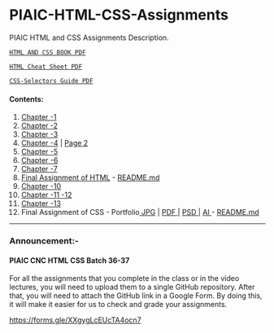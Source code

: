 # PIAIC-HTML-CSS-Assignments
PIAIC HTML and CSS Assignments Description.

[```HTML AND CSS BOOK PDF``` ](HTMLAndCSSBook.pdf)

[```HTML Cheat Sheet PDF``` ](complete-html-cheat-sheet.pdf)

[```CSS-Selectors Guide PDF``` ](CSS-Selectors.pdf)


#### Contents:
  1. [Chapter -1](ch_1/1.pdf)
  2. [Chapter -2](ch_2/2.pdf)
  3. [Chapter -3](ch_3/3.pdf)
  4. [Chapter -4](ch_4/4a.pdf) | [Page 2](ch_4/4b.pdf)
  5. [Chapter -5](ch_5/5.pdf)
  6. [Chapter -6](ch_6/periodic_html.png)
  7. [Chapter -7](ch_7/Forms.pdf)
  8. [Final Assignment of HTML](ch_8_Final_Assignment_of_HTML/HTML.pdf) - [README.md](ch_8_Final_Assignment_of_HTML/README.md)
  9. [Chapter -10](ch_10/periodic_html.png)
  10. [Chapter -11 -12](ch_11_12/12.pdf)
  11. [Chapter -13](ch_13/13.PNG)
  12. Final Assignment of CSS - Portfolio[ JPG](Final_Assignment_of_CSS/Company-Portfolio.jpg) | [ PDF ](Final_Assignment_of_CSS/Company_Portfolio.pdf) | [ PSD ](Final_Assignment_of_CSS/Company_Portfolio.psd) | [ AI ](Final_Assignment_of_CSS/Company_Portfolio.ai)  - [README.md](Final_Assignment_of_CSS/README.md)

----------------------

### Announcement:-

#### PIAIC CNC HTML CSS Batch 36-37

For all the assignments that you complete in the class or in the video lectures, you will need to upload them to a single GitHub repository. After that, you will need to attach the GitHub link in a Google Form. By doing this, it will make it easier for us to check and grade your assignments.

https://forms.gle/XXgygLcEUcTA4ocn7
